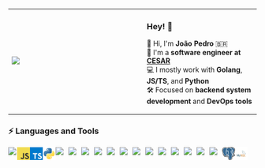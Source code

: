 <table>
<tr>
<td width="260">
  <img height="200" src="https://media.giphy.com/media/9uITwFum2zFg9fBHYU/giphy.gif" />
</td>
<td>

### Hey! 👋

👾 Hi, I'm **João Pedro** 🇧🇷  
💼 I'm a **software engineer at [CESAR](https://www.cesar.org.br/)**  
💻 I mostly work with **Golang**, **JS/TS**, and **Python**  
🛠️ Focused on **backend system development** and **DevOps tools**

</td>
</tr>
</table>

### ⚡ Languages and Tools

<img align="left" width="18px" src="https://cdn.worldvectorlogo.com/logos/gopher.svg" />
<img align="left" width="26px" src="https://raw.githubusercontent.com/github/explore/master/topics/javascript/javascript.png" />
<img align="left" width="26px" src="https://raw.githubusercontent.com/github/explore/master/topics/typescript/typescript.png" />
<img align="left" width="26px" src="https://raw.githubusercontent.com/github/explore/80688e429a7d4ef2fca1e82350fe8e3517d3494d/topics/python/python.png" />
<img align="left" width="26px" src="https://upload.wikimedia.org/wikipedia/commons/thumb/3/35/Tux.svg/1200px-Tux.svg.png" />
<img align="left" width="26px" src="https://www.docker.com/wp-content/uploads/2022/03/Moby-logo.png" />
<img align="left" width="26px" src="https://www.matza.education/wp-content/uploads/kubernetes.png" />
<img align="left" width="26px" src="https://logodownload.org/wp-content/uploads/2021/06/google-cloud-logo-5.png" />
<img align="left" width="26px" src="https://cdn2.downdetector.com/static/uploads/logo/aws-logo-icon-PNG-Transparent-Background_3.png" />
<img align="left" width="26px" src="https://upload.wikimedia.org/wikipedia/commons/thumb/8/8f/Orange_lambda.svg/980px-Orange_lambda.svg.png" />
<img align="left" width="26px" src="https://i.pinimg.com/originals/28/ec/74/28ec7440a57536eebad2931517aa1cce.png" />
<img align="left" width="26px" src="https://upload.wikimedia.org/wikipedia/commons/thumb/8/82/Circleci-icon-logo.svg/1200px-Circleci-icon-logo.svg.png" />
<img align="left" width="26px" src="https://upload.wikimedia.org/wikipedia/commons/thumb/3/38/Prometheus_software_logo.svg/1200px-Prometheus_software_logo.svg.png" />
<img align="left" width="26px" src="https://rafaelit.files.wordpress.com/2017/12/grafana_icon1.png" />
<img align="left" width="26px" src="https://grpc.io/img/logos/grpc-icon-color.png" />
<img align="left" width="26px" src="https://www.brandeps.com/logo-download/R/RabbitMQ-logo-vector-01.svg" />
<img align="left" width="26px" src="https://static.viget.com/_284x284_crop_center-center_none/mongo-logo.png?mtime=20200729151614&focal=none&tmtime=20200729151719" />
<img align="left" width="26px" src="https://raw.githubusercontent.com/github/explore/master/topics/postgresql/postgresql.png" />
<img align="left" width="26px" src="https://raw.githubusercontent.com/github/explore/master/topics/mysql/mysql.png" />




<br clear="all" />


